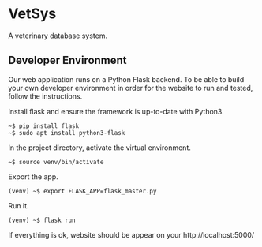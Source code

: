 # VetSys
A veterinary database system.

## Developer Environment

Our web application runs on a Python Flask backend. To be able to build your own developer environment in order for the website to run and tested, follow the instructions.

Install flask and ensure the framework is up-to-date with Python3.

```
~$ pip install flask
~$ sudo apt install python3-flask
```

In the project directory, activate the virtual environment.

```
~$ source venv/bin/activate
```

Export the app.

```
(venv) ~$ export FLASK_APP=flask_master.py
```

Run it.

```
(venv) ~$ flask run
```

If everything is ok, website should be appear on your http://localhost:5000/
